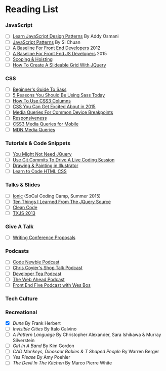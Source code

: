 # Reading List

### JavaScript
- [ ] [Learn JavaScript Design Patterns](http://addyosmani.com/resources/essentialjsdesignpatterns/book/) By Addy Osmani
- [ ] [JavaScript Patterns](http://shichuan.github.io/javascript-patterns/) By Si Chuan
- [ ] [A Baseline For Front End Developers](http://rmurphey.com/blog/2012/04/12/a-baseline-for-front-end-developers/) 2012
- [ ] [A Baseline For Front End JS Developers](http://rmurphey.com/blog/2015/03/23/a-baseline-for-front-end-developers-2015/) 2015
- [ ] [Scoping & Hoisting](http://www.adequatelygood.com/JavaScript-Scoping-and-Hoisting.html)
- [ ] [How To Create A Slideable Grid With JQuery](http://www.webdesignerdepot.com/2014/01/how-to-create-a-slidable-grid-with-jquery/)

### CSS
- [ ] [Beginner's Guide To Sass](http://www.webdesignerdepot.com/2013/11/the-beginners-guide-to-sass/)
- [ ] [5 Reasons You Should Be Using Sass Today](http://www.webdesignerdepot.com/2014/08/5-reasons-you-should-be-using-sass-today/)
- [ ] [How To Use CSS3 Columns](http://www.webdesignerdepot.com/2013/03/how-to-use-css3-columns/)
- [ ] [CSS You Can Get Excited About in 2015](http://www.webdesignerdepot.com/2015/01/css-you-can-get-excited-about-in-2015/)
- [ ] [Media Queries For Common Device Breakpoints](https://responsivedesign.is/develop/browser-feature-support/media-queries-for-common-device-breakpoints)
- [ ] [Responsiveness](https://developers.google.com/web/fundamentals/layouts/rwd-fundamentals/use-media-queries?hl=en)
- [ ] [CSS3 Media Queries for Mobile](http://www.smashingmagazine.com/2010/07/how-to-use-css3-media-queries-to-create-a-mobile-version-of-your-website/)
- [ ] [MDN Media Queries](https://developer.mozilla.org/en-US/docs/Web/CSS/Media_Queries/Using_media_queries)

### Tutorials & Code Snippets
- [ ] [You Might Not Need JQuery](http://youmightnotneedjquery.com/)
- [ ] [Use Git Commits To Drive A Live Coding Session](http://www.jayway.com/2015/03/30/using-git-commits-to-drive-a-live-coding-session/)
- [ ] [Drawing & Painting in Illustrator](http://www.pluralsight.com/courses/drawing-painting-illustrator-1928)
- [ ] [Learn to Code HTML CSS](http://learn.shayhowe.com/html-css/)

### Talks & Slides
- [ ] [Ionic](http://slides.com/digitaldrummerj/ionic#/) (SoCal Coding Camp, Summer 2015)
- [ ] [Ten Things I Learned From The JQuery Source](http://www.paulirish.com/2010/10-things-i-learned-from-the-jquery-source/)
- [ ] [Clean Code](http://www.jeremybytes.com/Downloads/CleanCode.pdf)
- [ ] [TXJS 2013](https://vimeo.com/channels/txjs2013)

### Give A Talk
- [ ] [Writing Conference Proposals](http://rmurphey.com/blog/2015/01/26/writing-conference-proposals/)

### Podcasts
- [ ] [Code Newbie Podcast](http://www.codenewbie.org/podcast)
- [ ] [Chris Coyier's Shop Talk Podcast](http://shoptalkshow.com/)
- [ ] [Developer Tea Podcast](https://developertea.com/)
- [ ] [The Web Ahead Podcast](http://thewebahead.net/)
- [ ] [Front End Five Podcast with Wes Bos](https://frontendfive.codeschool.com/episodes/23-episode-19-september-15th-2015)

### Tech Culture

### Recreational
- [x] _Dune_ By Frank Herbert
- [ ] _Invisible Cities_ By Italo Calvino
- [ ] _A Pattern Language_ By Christopher Alexander, Sara Ishikawa & Murray Silverstein
- [ ] _Girl In A Band_ By Kim Gordon
- [ ] _CAD Monkeys, Dinosaur Babies & T Shaped People_ By Warren Berger
- [ ] _Yes Please_ By Amy Poehler
- [ ] _The Devil In The Kitchen_ By Marco Pierre White
